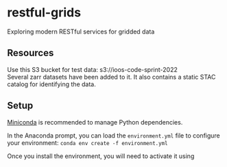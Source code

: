 # restful-grids
Exploring modern RESTful services for gridded data

## Resources
Use this S3 bucket for test data: s3://ioos-code-sprint-2022  
Several zarr datasets have been added to it. It also contains a static STAC catalog for identifying the data.

## Setup
[Miniconda](https://docs.conda.io/en/latest/miniconda.html) is recommended to manage Python dependencies.  

In the Anaconda prompt, you can load the `environment.yml` file to configure your environment:
`conda env create -f environment.yml`

Once you install the environment, you will need to activate it using

